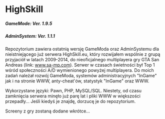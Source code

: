 # HighSkill
##### GameMode: Ver. 1.9.5
##### AdminSystem: Ver. 1.1.1

Repozytorium zawiera ostatnią wersję GameModa oraz AdminSystemu dla nieistniejącego już serwera HighSkill.eu, który rozwijałem wspólnie z grupą przyjaciół w latach 2009-2014, do nieoficjalnego multiplayera gry GTA San Andreas (link: www.sa-mp.com).
Serwer w czasach świetności był Top 1 wśród społeczności A/D wymienionego powyżej multiplayera. 
Do moich zadań należał rozwój GameModa, systemów administracyjnych "InGame" jak i na stronie WWW, anty-cheat'ów, statystyk "InGame" oraz WWW.

Wykorzystane języki: Pawn, PHP, MySQL/SQL.
Niestety, od czasu zamknięcia serwera minęło już parę lat i pliki WWW w większości przepadły... Jeśli kiedyś je znajdę, dorzucę je do repozytorium.

Screeny z gry zostaną dodane wkrótce...
